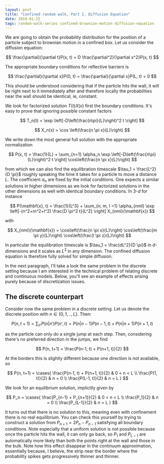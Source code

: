 ```yaml
---
layout: post
title: "Confined random walk, Part I, Diffusion Equation"
date: 2019-01-15
tags: random-walk-series confined-brownian-motion diffusion-equation
---
```


We are going to obtain the probability distribution for the position of a particle subject to brownian motion in a confined box. Let us consider the diffusion equation:

$$
\frac{\partial}{\partial t}P(x, t)  = D \frac{\partial^2}{\partial x^2}P(x, t)
$$

The appropriate boundary conditions for reflective barriers is

$$
\frac{\partial}{\partial x}P(0, t)  = \frac{\partial}{\partial x}P(L, t) = 0
$$

This should be understood considering that if the particle hits the wall, it will be right next to it immediately after and therefore locally the probabilities near the wall should be identical, ie, constant.

We look for factorized solution $T(t)X(x)$ first the boundary conditions. It's easy to prove that ignoring possible constant factors

$$
T_n(t) = \exp \left[-D\left(\frac{n\pi}{L}\right)^2 t \right]
$$

$$
X_n(x) = \cos \left(\frac{n \pi x}{L}\right)
$$

We write down the most general full solution with the appropriate normalization

$$
P(x, t) = \frac{1}{L} + \sum_{n=1} \alpha_n \exp \left[-D\left(\frac{n\pi}{L}\right)^2 t \right] \cos\left(\frac{n \pi x}{L}\right)
$$

from which we can also find the equilibration timescale $\tau_1 = \frac{L^2}{D \pi}$ roughly speaking the time it takes for a particle to move a distance $L$. The coefficient $\alpha_n$ are fixed by the initial conditions. One expects a similar solutions in higher dimensions as we look for factorized solutions in the other dimensions as well with identical boundary conditions. In $3$-$d$ for instance


$$
P(\mathbf{x}, t) = \frac{1}{L^3} + \sum_{n, m, l =1} \alpha_{nml} \exp \left[-(n^2+m^2+l^2) \frac{D \pi^2 t}{L^2} \right] X_{nml}(\mathbf{x})
$$

with

$$
X_{nml}(\mathbf{x}) = \cos\left(\frac{n \pi x}{L}\right) \cos\left(\frac{m \pi y}{L}\right) \cos\left(\frac{l \pi z}{L}\right)
$$


In particular the equilibration timescale is $\tau_1 = \frac{dL^2}{D \pi}$ in $d$-dimensions and it scales as $L^2$ in any dimension. The confined diffusion equation is therefore fully solved for simple diffusion.

In the next paragraph, I'll take a look the same problem in the discrete setting because I am interested in the technical problem of relating discrete and continuous models. Below, you'll see an example of effects arising purely because of discretization issues.

The discrete counterpart
-------------------------

Consider now the same problem in a discrete setting. Let us denote the discrete position with $n \in \{0, 1, .., L\}$. Then:

$$
P(n, t+1) = \sum_{n'} P(n|n') P(n', t) = P(n|n-1) P(n-1, t) + P(n|n+1) P(n+1, t)
$$

as the particle can only do a single jump at each step. Then, considering there's no preferred direction in the jumps, we find

$$
P(n, t+1) = \frac{P(n-1, t) + P(n+1, t)}{2}
$$

At the borders this is slightly different because one direction is not available, so

$$
P(n, t+1) = \cases{
\frac{P(n-1, t) + P(n+1, t)}{2} &  0 < n < L \\
\frac{P(1, t)}{2} &  n = 0 \\
\frac{P(L-1, t)}{2} &  n = L
}
$$

We look for an equilibrium solution, implicitly given by

$$
P_n = \cases{
\frac{P_{n-1} + P_{n+1}}{2} &  0 < n < L \\
\frac{P_1}{2} &  n = 0 \\
\frac{P_{L-1}}{2} &  n = L
}
$$

It turns out that there is no solution to this, meaning even with confinement there is no real equilibrium. You can check this yourself by trying to construct a solution from $P_{n+1} = 2 P_n - P_{n-1}$ satisfying all boundary conditions. Note especially that a uniform solution is not possible because once the particle hits the wall, it can only go back, so $P_1$ and $P_{L-1}$ are automatically more likely than both the points right at the wall and those in the bulk. Note how this effect disappear in the continuum approximation, essentially because, I believe, the strip near the border where the probability spikes gets progressively thinner and thinner.